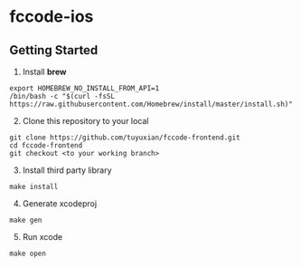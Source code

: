 # fccode-ios

## Getting Started

1. Install **brew**

```
export HOMEBREW_NO_INSTALL_FROM_API=1
/bin/bash -c "$(curl -fsSL https://raw.githubusercontent.com/Homebrew/install/master/install.sh)"
```

2. Clone this repository to your local

```
git clone https://github.com/tuyuxian/fccode-frontend.git
cd fccode-frontend
git checkout <to your working branch>
```

3. Install third party library

```
make install
```

4. Generate xcodeproj

```
make gen
```

5. Run xcode

```
make open
```
